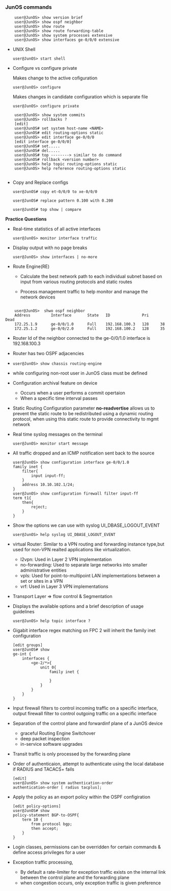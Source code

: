 ### JunOS commands 
```
    user@JunOS> show version brief 
    user@JunOS> show ospf neighbor
    user@JunOS> show route 
    user@JunOS> show route forwarding-table 
    user@JunOS> show system processes extensive 
    user@JunOS> show interfaces ge-0/0/0 extensive 

```

* UNIX Shell 

    ` user@JunOS> start shell `

* Configure vs configure private 

    Makes change to the active cofiguration 

    ` user@JunOS> configure `


    Makes changes in candidate configuration which is separate file 

    ` user@JunOS> configure private `

```
    user@JunOS> show system commits
    user@JunOS> rollbacks ?
    [edit]
    user@JunOS# set system host-name <NAME>
    user@JunOS# edit routing-options static
    user@JunOS> edit interface ge-0/0/0
    [edit interface ge-0/0/0]
    user@JunOS# set.....
    user@JunOS# del.....
    user@JunOS# top --------> similar to do command 
    user@JunOS# rollback <version number> 
    user@JunOS> help topic routing-options static 
    user@JunOS> help reference routing-options static 


```

* Copy and Replace configs 

    `user@JunOS# copy et-0/0/0 to xe-0/0/0`

    `user@JunOS# replace pattern 0.100 with 0.200`

    `user@JunOS# top show | compare `

**Practice Questions**


*  Real-time statistics of all active interfaces 

    `user@JunOS> monitor interface traffic `

* Display output with no page breaks 

    `user@JunOS> show interfaces | no-more `

*  Route Engine(RE) 

    - Calculate the best network path to each individual subnet based on input from various routing protocols and static  routes 

    - Process management traffic to help monitor and manage the network devices 

```

    user@JunOS>  shwo ospf neighbor 
    Address         Interface       State   ID              Pri     Dead
    172.25.1.9      ge-0/0/1.0      Full    192.168.100.3   128     38
    172.25.1.2      ge-0/0/2.0      Full    192.168.100.2   128     35

```
- Router Id of the neighbor connected to the ge-0/0/1.0 interface is 192.168.100.3

- Router has two OSPF adjacencies 


* `user@JunOS> show chassis routing-engine`

* while configuring non-root user in JunOS class must be defined 

* Configuration archival feature on device 
    
    - Occurs when a user performs a commit opertaion 
    - When a specific time interval passes 


* Static Routing Configuration parameter **no-readvertise** allows us to prevent the static route to be redistributed using a dynamic routing protocol, when using this static route to provide connectivity to mgmt network 

* Real time syslog messages on the terminal 

    `user@JunOS> monitor start message`

* All traffic dropped and an ICMP notification sent back to the source 
    ```
    user@JunOS> show configuration interface ge-0/0/1.0
    family inet {
        filter{
            input input-ff;
        }
        address 10.10.102.1/24;
    } 
    user@JunOS> show configuration firewall filter input-ff
    term t1{
        then{
            reject;
        }
    } 
    ```

* Show the options we can use with syslog UI_DBASE_LOGOUT_EVENT

    `user@JunOS> help syslog UI_DBASE_LOGOUT_EVENT`

* virtual Router: Similar to a VPN routing and forwarding instance type,but used for non-VPN realted 
applications like virtualization. 

    - l2vpn: Used in Layer 2 VPN implementation 
    - no-forwarding: Used to separate large networks into smaller administrative entities 
    - vpls: Used for point-to-multipoint LAN implementations between a set or sites in a VPN 
    - vrf: Used in Layer 3 VPN implementations 

* Transport Layer => flow control & Segmentation 

* Displays the available options and a brief description of usage guidelines 

    `user@JunOS> help topic interface ? `
    
* Gigabit interface regex matching on FPC 2 will inherit the family inet configuration 

    ```
    [edit groups]
    user@JunOS# show 
    ge-int {
        interfaces {
            <ge-2/*>{
                unit 0{
                    family inet {

                    }
                }
            }
        }
    }
    ```

* Input firewall filters to control incoming traffic on a specific interface,
output firewall filter to control outgoing traffic on a specific interface 

* Separation of the control plane and forwardinf plane of a JunOS device 
    - graceful Routing Engine Switchover 
    - deep packet inspection 
    - in-service software upgrades 

* Transit traffic is only processed by the forwarding plane 

* Order of authenticaion, attempt to authenticate using the local database if RADIUS and TACACS+ fails 
    
    ```
    [edit]
    user@JunOS> show system authentication-order 
    authentication-order [ radius tacplus];

    ```

* Apply the policy as an export policy within the OSPF configiration 

    ```
    [edit policy-options]
    user@JunOS# show 
    policy-statement BGP-to-OSPF{
        term 10 {
            from protocol bgp;
            then accept;
        }
    }
    ```

* Login classes, permissions can be overridden for certain commands & define access privileges for a user 

* Exception traffic processing, 
    - By default a rate-limiter for exception traffic exists on the internal link between the control plane and the forwarding plane 
    - when congestion occurs, only exception traffic is given preference 
    